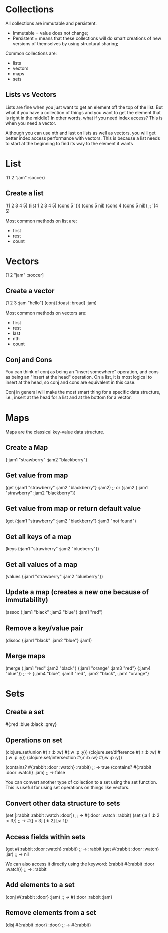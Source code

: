 # Collections
All collections are immutable and persistent.
- Immutable = value does not change;
- Persistent = means that these collections will do smart
               creations of new versions of themselves by
               using structural sharing;

Common collections are:
- lists
- vectors
- maps
- sets


## Lists vs Vectors

Lists are fine when you just want to get an element off the top of the list. But what if you
have a collection of things and you want to get the element that is right in the middle? In
other words, what if you need index access? This is when you need a vector.

Although you can use nth and last on lists as well as vectors, you will get better index
access performance with vectors. This is because a list needs to start at the beginning to
find its way to the element it wants


# List
'(1 2 "jam" :soccer)

## Create a list
'(1 2 3 4 5)
(list 1 2 3 4 5)
(cons 5 '())
(cons 5 nil)
(cons 4 (cons 5 nil)) ;; '(4 5)


Most common methods on list are:
- first
- rest
- count

# Vectors
[1 2 "jam" :soccer]

## Create a vector
[1 2 3 :jam "hello"]
(conj [:toast :bread] :jam)


Most common methods on vectors are:
- first
- rest
- last
- nth
- count

## Conj and Cons
You can think of conj as being an "insert somewhere" operation, and cons
as being an "insert at the head" operation. On a list, it is most logical
to insert at the head, so conj and cons are equivalent in this case.

Conj in general will make the most smart thing for a specific data
structure, i.e., insert at the head for a list and at the bottom for
a vector.


# Maps

Maps are the classical key-value data structure.

## Create a Map
{:jam1 "strawberry" :jam2 "blackberry"}

## Get value from map
(get {:jam1 "strawberry" :jam2 "blackberry"} :jam2)
;; or
(:jam2 {:jam1 "strawberry" :jam2 "blackberry"})


## Get value from map or return default value
(get {:jam1 "strawberry" :jam2 "blackberry"} :jam3 "not found")

## Get all keys of a map
(keys {:jam1 "strawberry" :jam2 "blueberry"})

## Get all values of a map
(values {:jam1 "strawberry" :jam2 "blueberry"})

## Update a map (creates a new one because of immutability)
(assoc {:jam1 "black" :jam2 "blue"} :jam1 "red")

## Remove a key/value pair
(dissoc {:jam1 "black" :jam2 "blue"} :jam1)

## Merge maps
(merge {:jam1 "red" :jam2 "black"}
{:jam1 "orange" :jam3 "red"}
{:jam4 "blue"})
;; -> {:jam4 "blue", :jam3 "red", :jam2 "black", :jam1 "orange"}

# Sets

## Create a set
\#{:red :blue :black :grey}

## Operations on set
(clojure.set/union #{:r :b :w} #{:w :p :y})
(clojure.set/difference #{:r :b :w} #{:w :p :y})
(clojure.set/intersection #{:r :b :w} #{:w :p :y})

(contains? #{:rabbit :door :watch} :rabbit) ;; -> true
(contains? #{:rabbit :door :watch} :jam) ;; -> false


You can convert another type of collection to a set using the set
function. This is useful for using set operations on things like vectors.

## Convert other data structure to sets
(set [:rabbit :rabbit :watch :door])
;; -> #{:door :watch :rabbit}
(set {:a 1 :b 2 :c 3})
;; -> #{[:c 3] [:b 2] [:a 1]}

## Access fields within sets
(get #{:rabbit :door :watch} :rabbit)
;; -> :rabbit
(get #{:rabbit :door :watch} :jar)
;; -> nil

We can also access it directly using the keyword:
(:rabbit #{:rabbit :door :watch})
;; -> :rabbit

## Add elements to a set
(conj #{:rabbit :door} :jam)
;; -> #{:door :rabbit :jam}

## Remove elements from a set
(disj #{:rabbit :door} :door) ;; -> #{:rabbit}

